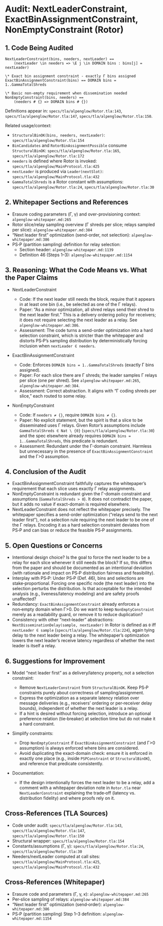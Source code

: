 # Audit: NextLeaderConstraint, ExactBinAssignmentConstraint, NonEmptyConstraint (Rotor)

## 1. Code Being Audited

```tla
NextLeaderConstraint(bins, needers, nextLeader) ==
    (nextLeader \in needers => \E j \in DOMAIN bins : bins[j] = nextLeader)

\* Exact bin assignment constraint - exactly Γ bins assigned
ExactBinAssignmentConstraint(bins) == DOMAIN bins = 1..GammaTotalShreds

\* Basic non-empty requirement when dissemination needed
NonEmptyConstraint(bins, needers) == 
    (needers # {} => DOMAIN bins # {})
```

Definitions appear in: `specs/tla/alpenglow/Rotor.tla:143`, `specs/tla/alpenglow/Rotor.tla:147`, `specs/tla/alpenglow/Rotor.tla:150`.

Related usage/context:
- `StructuralBinOK(bins, needers, nextLeader)`: `specs/tla/alpenglow/Rotor.tla:154`
- `BinCandidates` and `RotorBinAssignmentPossible` consume `StructuralBinOK`: `specs/tla/alpenglow/Rotor.tla:165`, `specs/tla/alpenglow/Rotor.tla:172`
- `needers` is defined where Rotor is invoked: `specs/tla/alpenglow/MainProtocol.tla:425`
- `nextLeader` is produced via `Leader(nextSlot)`: `specs/tla/alpenglow/MainProtocol.tla:432`
- `GammaTotalShreds` is a Rotor constant with assumptions: `specs/tla/alpenglow/Rotor.tla:24`, `specs/tla/alpenglow/Rotor.tla:30`

## 2. Whitepaper Sections and References

- Erasure coding parameters (Γ, γ) and over-provisioning context: `alpenglow-whitepaper.md:265`
- Rotor slice/relay sampling overview (Γ shreds per slice; relays sampled per slice): `alpenglow-whitepaper.md:384`
- “Next leader first” optimization (send-order, not selection): `alpenglow-whitepaper.md:386`
- PS‑P (partition sampling) definition for relay selection:
  - Section header: `alpenglow-whitepaper.md:1139`
  - Definition 46 (Steps 1–3): `alpenglow-whitepaper.md:1154`

## 3. Reasoning: What the Code Means vs. What the Paper Claims

- NextLeaderConstraint
  - Code: If the next leader still needs the block, require that it appears in at least one bin (i.e., be selected as one of the Γ relays).
  - Paper: “As a minor optimization, all shred relays send their shred to the next leader first.” This is a delivery ordering policy for receivers; it does not require selecting the next leader as a relay. See `alpenglow-whitepaper.md:386`.
  - Assessment: The code turns a send-order optimization into a hard selection constraint, which is stricter than the whitepaper and distorts PS‑P’s sampling distribution by deterministically forcing inclusion when `nextLeader ∈ needers`.

- ExactBinAssignmentConstraint
  - Code: Enforces `DOMAIN bins = 1..GammaTotalShreds` (exactly Γ bins assigned).
  - Paper: For each slice there are Γ shreds; the leader samples Γ relays per slice (one per shred). See `alpenglow-whitepaper.md:265`, `alpenglow-whitepaper.md:384`.
  - Assessment: Correct abstraction. It aligns with “Γ coding shreds per slice,” each routed to some relay.

- NonEmptyConstraint
  - Code: If `needers ≠ {}`, require `DOMAIN bins ≠ {}`.
  - Paper: No explicit statement, but the spirit is that a slice to be disseminated uses Γ relays. Given Rotor’s assumptions include `GammaTotalShreds ∈ Nat \ {0}` (`specs/tla/alpenglow/Rotor.tla:30`) and the spec elsewhere already requires `DOMAIN bins = 1..GammaTotalShreds`, this predicate is redundant.
  - Assessment: Redundant under the Γ-domain constraint. Harmless but unnecessary in the presence of `ExactBinAssignmentConstraint` and the Γ>0 assumption.

## 4. Conclusion of the Audit

- ExactBinAssignmentConstraint faithfully captures the whitepaper’s requirement that each slice uses exactly Γ relay assignments.
- NonEmptyConstraint is redundant given the Γ-domain constraint and assumptions (`GammaTotalShreds > 0`). It does not contradict the paper, but it adds no value if exact-domain is required elsewhere.
- NextLeaderConstraint does not reflect the whitepaper precisely. The whitepaper specifies a send-order optimization (“relays send to the next leader first”), not a selection rule requiring the next leader to be one of the Γ relays. Encoding it as a hard selection constraint deviates from PS‑P and can bias or reduce the feasible PS‑P assignments.

## 5. Open Questions or Concerns

- Intentional design choice? Is the goal to force the next leader to be a relay for each slice whenever it still needs the block? If so, this differs from the paper and should be documented as an intentional deviation (with rationale and impact on PS‑P distribution fairness and feasibility).
- Interplay with PS‑P: Under PS‑P (Def. 46), bins and selections are stake‑proportional. Forcing one specific node (the next leader) into the selection perturbs the distribution. Is that acceptable for the intended analysis (e.g., liveness/latency modeling) and are safety proofs unaffected?
- Redundancy: `ExactBinAssignmentConstraint` already enforces a non‑empty domain when Γ>0. Do we want to keep `NonEmptyConstraint` merely as a readability guard, or remove it to reduce duplication?
- Consistency with other “next‑leader” abstractions: `NextDisseminationDelay(sample, nextLeader)` in Rotor is defined as `0` iff `nextLeader ∈ sample` (`specs/tla/alpenglow/Rotor.tla:224`), again tying delay to the next leader being a relay. The whitepaper’s optimization lowers the next leader’s receive latency regardless of whether the next leader is itself a relay.

## 6. Suggestions for Improvement

- Model “next leader first” as a delivery/latency property, not a selection constraint:
  - Remove `NextLeaderConstraint` from `StructuralBinOK`. Keep PS‑P constraints purely about correctness of sampling/assignment.
  - Express the optimization as a separate latency relation over message deliveries (e.g., receivers’ ordering or per‑receiver delay bounds), independent of whether the next leader is a relay.
  - If a hint is desired without forcing selection, introduce an optional preference relation (tie‑breaker) at selection time but do not make it a hard constraint.

- Simplify constraints:
  - Drop `NonEmptyConstraint` if `ExactBinAssignmentConstraint` (and Γ>0 assumption) is always enforced where bins are considered.
  - Avoid duplicating the exact-domain check: ensure it is enforced in exactly one place (e.g., inside `PSPConstraint` or `StructuralBinOK`), and reference that predicate consistently.

- Documentation:
  - If the design intentionally forces the next leader to be a relay, add a comment with a whitepaper deviation note in `Rotor.tla` near `NextLeaderConstraint` explaining the trade‑off (latency vs. distribution fidelity) and where proofs rely on it.

## Cross‑References (TLA Sources)

- Code under audit: `specs/tla/alpenglow/Rotor.tla:143`, `specs/tla/alpenglow/Rotor.tla:147`, `specs/tla/alpenglow/Rotor.tla:150`
- Structural wrapper: `specs/tla/alpenglow/Rotor.tla:154`
- Constants/assumptions (Γ, γ): `specs/tla/alpenglow/Rotor.tla:24`, `specs/tla/alpenglow/Rotor.tla:30`
- Needers/nextLeader computed at call sites: `specs/tla/alpenglow/MainProtocol.tla:425`, `specs/tla/alpenglow/MainProtocol.tla:432`

## Cross‑References (Whitepaper)

- Erasure code and parameters (Γ, γ, κ): `alpenglow-whitepaper.md:265`
- Per‑slice sampling of relays: `alpenglow-whitepaper.md:384`
- “Next leader first” optimization (send‑order): `alpenglow-whitepaper.md:386`
- PS‑P (partition sampling) Step 1–3 definition: `alpenglow-whitepaper.md:1154`

